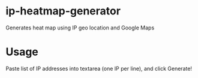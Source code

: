 # ip-heatmap-generator
Generates heat map using IP geo location and Google Maps

# Usage
Paste list of IP addresses into textarea (one IP per line), and click Generate!
